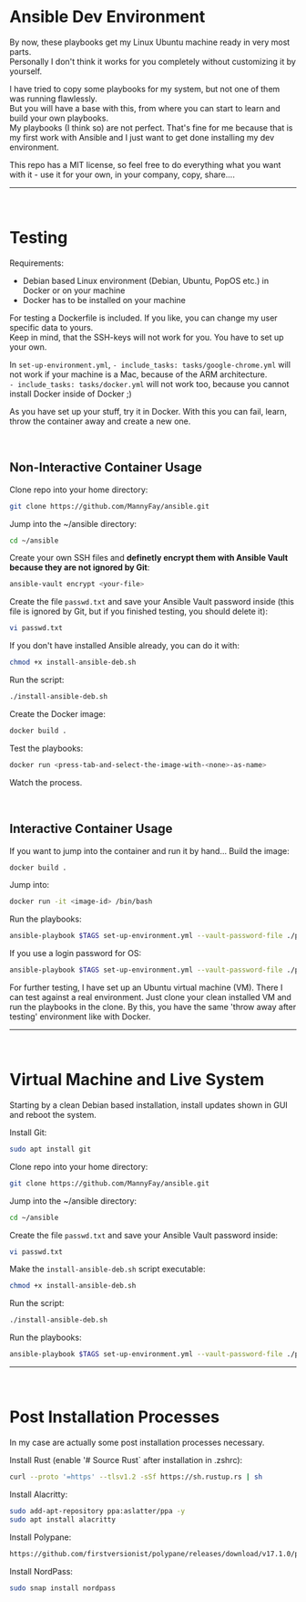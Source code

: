 # Ansible Dev Environment
By now, these playbooks get my Linux Ubuntu machine ready in very most parts.  
Personally I don't think it works for you completely without customizing it by yourself.  

I have tried to copy some playbooks for my system, but not one of them was running flawlessly.  
But you will have a base with this, from where you can start to learn and build your own playbooks.  
My playbooks (I think so) are not perfect. That's fine for me because that is my first work with Ansible and I just want to get done installing my dev environment.

This repo has a MIT license, so feel free to do everything what you want with it - use it for your own, in your company, copy, share....

---
<br>

# Testing
Requirements:
* Debian based Linux environment (Debian, Ubuntu, PopOS etc.) in Docker or on your machine
* Docker has to be installed on your machine

For testing a Dockerfile is included. If you like, you can change my user specific data to yours.  
Keep in mind, that the SSH-keys will not work for you. You have to set up your own.

In `set-up-environment.yml`, `- include_tasks: tasks/google-chrome.yml` will not work if your machine is a Mac, because of the ARM architecture.  
`- include_tasks: tasks/docker.yml` will not work too, because you cannot install Docker inside of Docker ;)  

As you have set up your stuff, try it in Docker. With this you can fail, learn, throw the container away and create a new one.  

<br>

## Non-Interactive Container Usage
Clone repo into your home directory:
```bash
git clone https://github.com/MannyFay/ansible.git
```
Jump into the ~/ansible directory:
```bash
cd ~/ansible
```
Create your own SSH files and **definetly encrypt them with Ansible Vault because they are not ignored by Git**:
```bash
ansible-vault encrypt <your-file>
```
Create the file `passwd.txt` and save your Ansible Vault password inside (this file is ignored by Git, but if you finished testing, you should delete it):
```bash
vi passwd.txt
```
If you don't have installed Ansible already, you can do it with:
```bash
chmod +x install-ansible-deb.sh
```
Run the script:
```bash
./install-ansible-deb.sh
```
Create the Docker image:
```bash
docker build .
```
Test the playbooks:
```bash
docker run <press-tab-and-select-the-image-with-<none>-as-name>
```
Watch the process.

<br>

## Interactive Container Usage
If you want to jump into the container and run it by hand...
Build the image:
```bash
docker build .
```
Jump into:
```bash
docker run -it <image-id> /bin/bash
```
Run the playbooks:
```bash
ansible-playbook $TAGS set-up-environment.yml --vault-password-file ./passwd.txt
```
If you use a login password for OS:
```bash
ansible-playbook $TAGS set-up-environment.yml --vault-password-file ./passwd.txt --ask-become-pass
```

For further testing, I have set up an Ubuntu virtual machine (VM). There I can test against a real environment.
Just clone your clean installed VM and run the playbooks in the clone. By this, you have the same 'throw away after testing' environment like with Docker.

---
<br>

# Virtual Machine and Live System
Starting by a clean Debian based installation, install updates shown in GUI and reboot the system.  

Install Git:
```bash
sudo apt install git
```
Clone repo into your home directory:
```bash
git clone https://github.com/MannyFay/ansible.git
```
Jump into the ~/ansible directory:
```bash
cd ~/ansible
```
Create the file `passwd.txt` and save your Ansible Vault password inside:
```bash
vi passwd.txt
```
Make the `install-ansible-deb.sh` script executable:
```bash
chmod +x install-ansible-deb.sh
```
Run the script:
```bash
./install-ansible-deb.sh
```
Run the playbooks:
```bash
ansible-playbook $TAGS set-up-environment.yml --vault-password-file ./passwd.txt
```

---
<br>

# Post Installation Processes
In my case are actually some post installation processes necessary.  

Install Rust (enable '# Source Rust` after installation in .zshrc):
```bash
curl --proto '=https' --tlsv1.2 -sSf https://sh.rustup.rs | sh
```
Install Alacritty:
```bash
sudo add-apt-repository ppa:aslatter/ppa -y
sudo apt install alacritty
```
Install Polypane:
```bash
https://github.com/firstversionist/polypane/releases/download/v17.1.0/polypane_17.1.0_amd64.deb
```
Install NordPass:
```bash
sudo snap install nordpass
```


